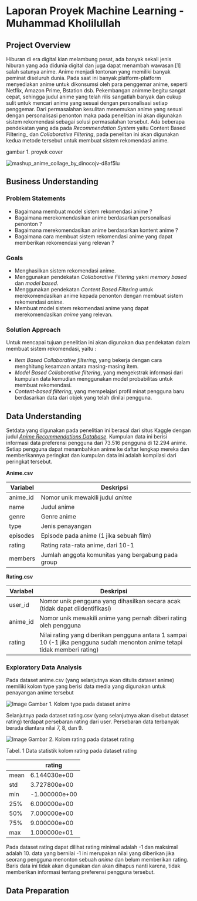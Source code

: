 # Laporan Proyek Machine Learning - Muhammad Kholilullah

## Project Overview

Hiburan di era digital kian melambung pesat, ada banyak sekali jenis hiburan yang ada didunia digital dan juga dapat menambah wawasan [1] salah satunya anime. Anime menjadi tontonan yang memiliki banyak peminat diseluruh dunia. Pada saat ini banyak platform-platform menyediakan anime untuk dikonsumsi oleh para penggemar anime, seperti Netflix, Amazon Prime, Bstation dsb. Pekembangan animme begitu sangat cepat, sehingga judul anime yang telah rilis sangatlah banyak dan cukup sulit untuk mencari anime yang sesuai dengan personalisasi setiap penggemar.
Dari permasalahan kesulitan menemukan anime yang sesuai dengan personalisasi penonton maka pada penelitian ini akan digunakan sistem rekomendasi sebagai solusi permasalahan tersebut. Ada beberapa pendekatan yang ada pada _Recommendation System_ yaitu Content Based Filtering_ dan _Collaborative Filtering_, pada penelitan ini akan digunakan kedua metode tersebut untuk membuat sistem rekomendasi anime.

gambar 1. proyek cover

![mashup_anime_collage_by_dinocojv-d8af5lu](https://github.com/roamercodes/anime-recommender-system/assets/22432578/9ca8c2dd-5f01-414c-85b1-d5eb0e97e4bf)

## Business Understanding

### Problem Statements

- Bagaimana membuat model sistem rekomendasi anime ?
- Bagaimana merekomendasikan anime berdasarkan personalisasi penonton ?
- Bagaimana merekomendasikan anime berdasarkan kontent anime ?
- Bagaimana cara membuat sistem rekomendasi anime yang dapat memberikan rekomendasi yang relevan ?

### Goals

- Menghasilkan sistem rekomendasi anime.
- Menggunakan pendekatan _Collaborative Filtering_ yakni _memory based_ dan _model based_.
- Menggunakan pendekatan _Content Based Filtering_ untuk merekomendasikan anime kepada penonton dengan membuat sistem rekomendasi *anime*.
- Membuat model sistem rekomendasi anime yang dapat merekomendasikan *anime* yang relevan.

### Solution Approach

Untuk mencapai tujuan penelitian ini akan digunakan dua pendekatan dalam membuat sistem rekomendasi, yaitu :

- *Item Based Collaborative filtering*, yang bekerja dengan cara menghitung kesamaan antara masing-masing item.
-  *Model Based Collaborative filtering*, yang mengekstrak informasi dari kumpulan data kemudian menggunakan model probabilitas untuk membuat rekomendasi.
- *Content-based filtering*, yang mempelajari profil minat pengguna baru berdasarkan data dari objek yang telah dinilai pengguna.

## Data Understanding

Setdata yang digunakan pada penelitian ini berasal dari situs Kaggle dengan judul [*Anime Recommendations Database*](https://www.kaggle.com/datasets/CooperUnion/anime-recommendations-database). Kumpulan data ini berisi informasi data preferensi pengguna dari 73.516 pengguna di 12.294 anime. Setiap pengguna dapat menambahkan anime ke daftar lengkap mereka dan memberikannya peringkat dan kumpulan data ini adalah kompilasi dari peringkat tersebut.

**Anime.csv**

| Variabel | Deskripsi |
| -------- | --------- |
| anime_id | Nomor unik mewakili judul *anime* |
| name     | Judul anime |
| genre    | Genre anime | 
| type     | Jenis penayangan |
| episodes | Episode pada anime (1 jika sebuah film) |
| rating   | Rating rata-rata anime, dari 10-1 |
| members  | Jumlah anggota komunitas yang bergabung pada group |


**Rating.csv**

| Variabel | Deskripsi |
| -------- | --------- |
| user_id  | Nomor unik pengguna yang dihasilkan secara acak (tidak dapat diidentifikasi) |
| anime_id | Nomor unik mewakili anime yang pernah diberi rating oleh pengguna |
| rating   | Nilai rating yang diberikan pengguna antara 1 sampai 10 (-1 jika pengguna sudah menonton anime tetapi tidak memberi rating) |

### Exploratory Data Analysis

 Pada dataset anime.csv (yang selanjutnya akan ditulis dataset anime) memiliki kolom type yang berisi data media yang digunakan untuk penayangan anime tersebut

 ![Image](https://github.com/IbraHarsye/anime-recommendation-system/assets/56579824/27383eab-d5bd-4879-907b-f3dfe8c986fe)
 Gambar 1. Kolom type pada dataset anime

 Selanjutnya pada dataset rating.csv (yang selanjutnya akan disebut dataset rating) terdapat persebaran rating dari user. Persebaran data terbanyak berada diantara nilai 7, 8, dan 9.
 
![Image](https://github.com/IbraHarsye/anime-recommendation-system/assets/56579824/83c4a31c-8e90-4e89-a913-67243232872a)
 Gambar 2. Kolom rating pada dataset rating

Tabel. 1 Data statistik kolom rating pada dataset rating

|         | rating        |
|-------- |-------------- |
| mean    | 6.144030e+00  |
| std     | 3.727800e+00  |
| min     | -1.000000e+00	|
| 25%     | 6.000000e+00	|
| 50%     | 7.000000e+00  |
| 75%     | 9.000000e+00  |
| max     | 1.000000e+01	|

Pada dataset rating dapat dilihat rating minimal adalah -1 dan maksimal adalah 10. data yang bernilai -1 ini merupakan nilai yang diberikan jika seorang pengguna menonton sebuah *anime* dan belum memberikan rating. Baris data ini tidak akan digunakan dan akan dihapus nanti karena, tidak memberikan informasi tentang preferensi pengguna tersebut.

## Data Preparation










